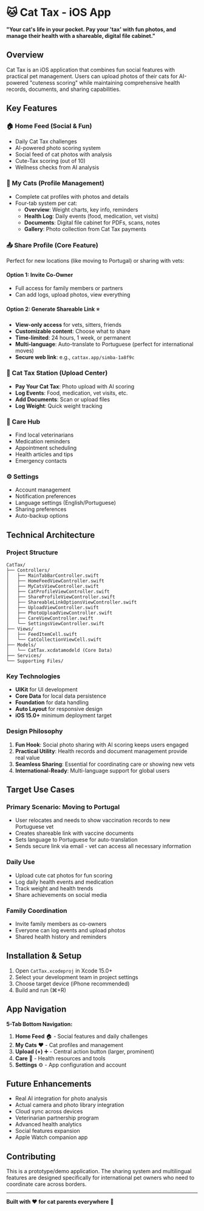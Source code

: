 # 🐱 Cat Tax - iOS App

**"Your cat's life in your pocket. Pay your 'tax' with fun photos, and manage their health with a shareable, digital file cabinet."**

## Overview

Cat Tax is an iOS application that combines fun social features with practical pet management. Users can upload photos of their cats for AI-powered "cuteness scoring" while maintaining comprehensive health records, documents, and sharing capabilities.

## Key Features

### 🏠 Home Feed (Social & Fun)
- Daily Cat Tax challenges
- AI-powered photo scoring system
- Social feed of cat photos with analysis
- Cute-Tax scoring (out of 10)
- Wellness checks from AI analysis

### 🐾 My Cats (Profile Management)
- Complete cat profiles with photos and details
- Four-tab system per cat:
  - **Overview**: Weight charts, key info, reminders
  - **Health Log**: Daily events (food, medication, vet visits)
  - **Documents**: Digital file cabinet for PDFs, scans, notes
  - **Gallery**: Photo collection from Cat Tax payments

### 📤 Share Profile (Core Feature)
Perfect for new locations (like moving to Portugal) or sharing with vets:

#### Option 1: Invite Co-Owner
- Full access for family members or partners
- Can add logs, upload photos, view everything

#### Option 2: Generate Shareable Link ⭐
- **View-only access** for vets, sitters, friends
- **Customizable content**: Choose what to share
- **Time-limited**: 24 hours, 1 week, or permanent
- **Multi-language**: Auto-translate to Portuguese (perfect for international moves)
- **Secure web link**: e.g., `cattax.app/simba-1a8f9c`

### 📸 Cat Tax Station (Upload Center)
- **Pay Your Cat Tax**: Photo upload with AI scoring
- **Log Events**: Food, medication, vet visits, etc.
- **Add Documents**: Scan or upload files
- **Log Weight**: Quick weight tracking

### 🏥 Care Hub
- Find local veterinarians
- Medication reminders
- Appointment scheduling
- Health articles and tips
- Emergency contacts

### ⚙️ Settings
- Account management
- Notification preferences
- Language settings (English/Portuguese)
- Sharing preferences
- Auto-backup options

## Technical Architecture

### Project Structure
```
CatTax/
├── Controllers/
│   ├── MainTabBarController.swift
│   ├── HomeFeedViewController.swift
│   ├── MyCatsViewController.swift
│   ├── CatProfileViewController.swift
│   ├── ShareProfileViewController.swift
│   ├── ShareableLinkOptionsViewController.swift
│   ├── UploadViewController.swift
│   ├── PhotoUploadViewController.swift
│   ├── CareViewController.swift
│   └── SettingsViewController.swift
├── Views/
│   ├── FeedItemCell.swift
│   └── CatCollectionViewCell.swift
├── Models/
│   └── CatTax.xcdatamodeld (Core Data)
├── Services/
└── Supporting Files/
```

### Key Technologies
- **UIKit** for UI development
- **Core Data** for local data persistence
- **Foundation** for data handling
- **Auto Layout** for responsive design
- **iOS 15.0+** minimum deployment target

### Design Philosophy
1. **Fun Hook**: Social photo sharing with AI scoring keeps users engaged
2. **Practical Utility**: Health records and document management provide real value
3. **Seamless Sharing**: Essential for coordinating care or showing new vets
4. **International-Ready**: Multi-language support for global users

## Target Use Cases

### Primary Scenario: Moving to Portugal
- User relocates and needs to show vaccination records to new Portuguese vet
- Creates shareable link with vaccine documents
- Sets language to Portuguese for auto-translation
- Sends secure link via email - vet can access all necessary information

### Daily Use
- Upload cute cat photos for fun scoring
- Log daily health events and medication
- Track weight and health trends
- Share achievements on social media

### Family Coordination
- Invite family members as co-owners
- Everyone can log events and upload photos
- Shared health history and reminders

## Installation & Setup

1. Open `CatTax.xcodeproj` in Xcode 15.0+
2. Select your development team in project settings
3. Choose target device (iPhone recommended)
4. Build and run (⌘+R)

## App Navigation

**5-Tab Bottom Navigation:**
1. **Home Feed** 🏠 - Social features and daily challenges
2. **My Cats** ❤️ - Cat profiles and management
3. **Upload (+)** ➕ - Central action button (larger, prominent)
4. **Care** 🏥 - Health resources and tools
5. **Settings** ⚙️ - App configuration and account

## Future Enhancements

- Real AI integration for photo analysis
- Actual camera and photo library integration
- Cloud sync across devices
- Veterinarian partnership program
- Advanced health analytics
- Social features expansion
- Apple Watch companion app

## Contributing

This is a prototype/demo application. The sharing system and multilingual features are designed specifically for international pet owners who need to coordinate care across borders.

---

**Built with ❤️ for cat parents everywhere** 🐾
